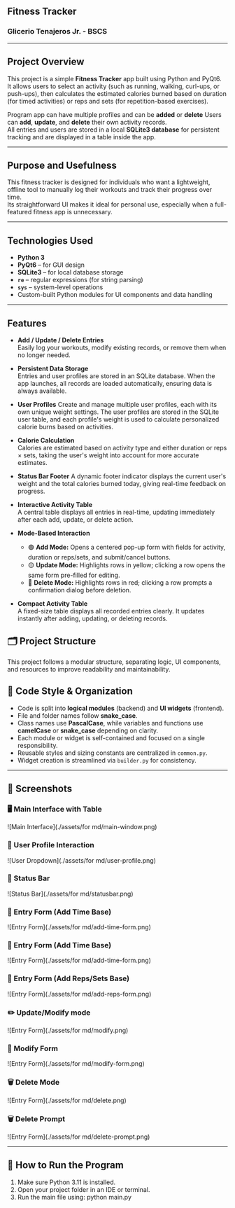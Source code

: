 
## Fitness Tracker

### Glicerio Tenajeros Jr. - BSCS



---

## Project Overview

This project is a simple **Fitness Tracker** app built using Python and PyQt6.  
It allows users to select an activity (such as running, walking, curl-ups, or push-ups), then calculates the estimated calories burned based on duration (for timed activities) or reps and sets (for repetition-based exercises).

Program app can have multiple profiles and can be **added** or **delete**
Users can **add**, **update**, and **delete** their own activity records.  
All entries and users are stored in a local **SQLite3 database** for persistent tracking and are displayed in a table inside the app.

---

## Purpose and Usefulness

This fitness tracker is designed for individuals who want a lightweight, offline tool to manually log their workouts and track their progress over time.  
Its straightforward UI makes it ideal for personal use, especially when a full-featured fitness app is unnecessary.

---

## Technologies Used

- **Python 3**
- **PyQt6** – for GUI design
- **SQLite3** – for local database storage
- **`re`** – regular expressions (for string parsing)
- **`sys`** – system-level operations
- Custom-built Python modules for UI components and data handling

---

## Features

- **Add / Update / Delete Entries**  
  Easily log your workouts, modify existing records, or remove them when no longer needed.

- **Persistent Data Storage**  
  Entries and user profiles are stored in an SQLite database. When the app launches, 
  all records are loaded automatically, ensuring data is always available.

- **User Profiles**
  Create and manage multiple user profiles, each with its own unique weight settings. 
  The user profiles are stored in the SQLite user table, 
  and each profile's weight is used to calculate personalized calorie burns based on activities.

- **Calorie Calculation**  
  Calories are estimated based on activity type and either duration or reps × sets, taking the user's weight into account for more accurate estimates.

- **Status Bar Footer**
  A dynamic footer indicator displays the current user's weight and the total calories burned today, giving real-time feedback on progress.

- **Interactive Activity Table**  
  A central table displays all entries in real-time, updating immediately after each add, update, or delete action.

- **Mode-Based Interaction**  
  - 🟢 **Add Mode:** Opens a centered pop-up form with fields for activity, duration or reps/sets, and submit/cancel buttons.  
  - 🟡 **Update Mode:** Highlights rows in yellow; clicking a row opens the same form pre-filled for editing.  
  - 🔴 **Delete Mode:** Highlights rows in red; clicking a row prompts a confirmation dialog before deletion.

- **Compact Activity Table**  
  A fixed-size table displays all recorded entries clearly. It updates instantly after adding, updating, or deleting records.

## 🗂️ Project Structure

This project follows a modular structure, separating logic, UI components, and resources to improve readability and maintainability.


## 📐 Code Style & Organization

- Code is split into **logical modules** (backend) and **UI widgets** (frontend).
- File and folder names follow **snake_case**.
- Class names use **PascalCase**, while variables and functions use **camelCase** or **snake_case** depending on clarity.
- Each module or widget is self-contained and focused on a single responsibility.
- Reusable styles and sizing constants are centralized in `common.py`.
- Widget creation is streamlined via `builder.py` for consistency.

---

## 📸 Screenshots

### 🖥️ Main Interface with Table
![Main Interface](./assets/for md/main-window.png)


### 👤 User Profile Interaction
![User Dropdown](./assets/for md/user-profile.png)


### 🔢 Status Bar
![Status Bar](./assets/for md/statusbar.png)


### 🧾 Entry Form (Add Time Base)
![Entry Form](./assets/for md/add-time-form.png)


### 🧾 Entry Form (Add Time Base)
![Entry Form](./assets/for md/add-time-form.png)


### 🧾 Entry Form (Add Reps/Sets Base)
![Entry Form](./assets/for md/add-reps-form.png)


### ✏️ Update/Modify mode
![Entry Form](./assets/for md/modify.png)


### 🧾 Modify Form
![Entry Form](./assets/for md/modify-form.png)


### 🗑️ Delete Mode
![Entry Form](./assets/for md/delete.png)


### 🗑️ Delete Prompt
![Entry Form](./assets/for md/delete-prompt.png)

---

## 🚀 How to Run the Program

1. Make sure Python 3.11 is installed.
2. Open your project folder in an IDE or terminal.
3. Run the main file using: python main.py